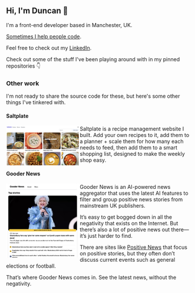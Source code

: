 ## Hi, I'm Duncan 👋

I'm a front-end developer based in Manchester, UK.

[Sometimes I help people code](./women-tech-makers.jpg).

Feel free to check out my [LinkedIn](https://www.linkedin.com/in/duncanwilder/).

Check out some of the stuff I've been playing around with in my pinned repositories 👇

### Other work

I'm not ready to share the source code for these, but here's some other things I've tinkered with.

#### Saltplate

<img align="left" width="200" height="108" src="./saltplate.jpg" alt="Saltplate recipes page">

Saltplate is a recipe management website I built. Add your own recipes to it, add them to a planner + scale them for how many each needs to feed, then add them to a smart shopping list, designed to make the weekly shop easy.

#### Gooder News

<img align="left" width="200" height="201" src="./gooder-news.jpg" alt="Gooder News homepage">

Gooder News is an AI-powered news aggregator that uses the latest AI features to filter and group positive news stories from mainstream UK publishers.

It’s easy to get bogged down in all the negativity that exists on the Internet. But there’s also a lot of positive news out there—it’s just harder to find.

There are sites like [Positive News](https://www.positive.news) that focus on positive stories, but they often don’t discuss current events such as general elections or football.

That’s where Gooder News comes in. See the latest news, without the negativity.

<!--
**DuncanWilder/DuncanWilder** is a ✨ _special_ ✨ repository because its `README.md` (this file) appears on your GitHub profile.

Here are some ideas to get you started:

- 🔭 I’m currently working on ...
- 🌱 I’m currently learning ...
- 👯 I’m looking to collaborate on ...
- 🤔 I’m looking for help with ...
- 💬 Ask me about ...
- 📫 How to reach me: ...
- 😄 Pronouns: ...
- ⚡ Fun fact: ...
-->
